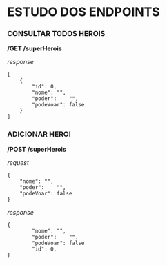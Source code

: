 # ESTUDO DOS ENDPOINTS

### CONSULTAR TODOS HEROIS

**/GET        /superHerois**

_response_
```
[
    {
        "id": 0,
        "nome": "",
        "poder":	"",
        "podeVoar": false
    }
]
```

### ADICIONAR HEROI

**/POST /superHerois**

_request_

```
{
    "nome": "",
    "poder":	"",
    "podeVoar": false
}
```

_response_
```
{
        "nome": "",
        "poder":	"",
        "podeVoar": false
        "id": 0,
}
```